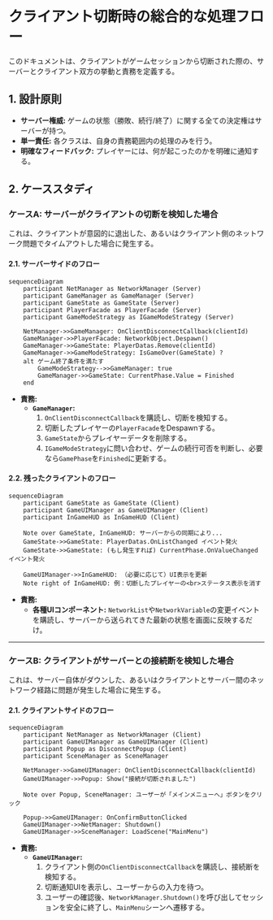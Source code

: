 # **クライアント切断時の総合的な処理フロー**

このドキュメントは、クライアントがゲームセッションから切断された際の、サーバーとクライアント双方の挙動と責務を定義する。

## 1. 設計原則

*   **サーバー権威:** ゲームの状態（勝敗、続行/終了）に関する全ての決定権はサーバーが持つ。
*   **単一責任:** 各クラスは、自身の責務範囲内の処理のみを行う。
*   **明確なフィードバック:** プレイヤーには、何が起こったのかを明確に通知する。

## 2. ケーススタディ

### ケースA: サーバーがクライアントの切断を検知した場合

これは、クライアントが意図的に退出した、あるいはクライアント側のネットワーク問題でタイムアウトした場合に発生する。

#### 2.1. サーバーサイドのフロー

```mermaid
sequenceDiagram
    participant NetManager as NetworkManager (Server)
    participant GameManager as GameManager (Server)
    participant GameState as GameState (Server)
    participant PlayerFacade as PlayerFacade (Server)
    participant GameModeStrategy as IGameModeStrategy (Server)

    NetManager->>GameManager: OnClientDisconnectCallback(clientId)
    GameManager->>PlayerFacade: NetworkObject.Despawn()
    GameManager->>GameState: PlayerDatas.Remove(clientId)
    GameManager->>GameModeStrategy: IsGameOver(GameState) ?
    alt ゲーム終了条件を満たす
        GameModeStrategy-->>GameManager: true
        GameManager->>GameState: CurrentPhase.Value = Finished
    end
```

*   **責務:**
    *   **`GameManager`:**
        1.  `OnClientDisconnectCallback`を購読し、切断を検知する。
        2.  切断したプレイヤーの`PlayerFacade`をDespawnする。
        3.  `GameState`からプレイヤーデータを削除する。
        4.  `IGameModeStrategy`に問い合わせ、ゲームの続行可否を判断し、必要なら`GamePhase`を`Finished`に更新する。

#### 2.2. 残ったクライアントのフロー

```mermaid
sequenceDiagram
    participant GameState as GameState (Client)
    participant GameUIManager as GameUIManager (Client)
    participant InGameHUD as InGameHUD (Client)

    Note over GameState, InGameHUD: サーバーからの同期により...
    GameState->>GameState: PlayerDatas.OnListChanged イベント発火
    GameState->>GameState: (もし発生すれば) CurrentPhase.OnValueChanged イベント発火

    GameUIManager->>InGameHUD: （必要に応じて）UI表示を更新
    Note right of InGameHUD: 例：切断したプレイヤーの<br>ステータス表示を消す
```

*   **責務:**
    *   **各種UIコンポーネント:** `NetworkList`や`NetworkVariable`の変更イベントを購読し、サーバーから送られてきた最新の状態を画面に反映するだけ。

---

### ケースB: クライアントがサーバーとの接続断を検知した場合

これは、サーバー自体がダウンした、あるいはクライアントとサーバー間のネットワーク経路に問題が発生した場合に発生する。

#### 2.1. クライアントサイドのフロー

```mermaid
sequenceDiagram
    participant NetManager as NetworkManager (Client)
    participant GameUIManager as GameUIManager (Client)
    participant Popup as DisconnectPopup (Client)
    participant SceneManager as SceneManager

    NetManager->>GameUIManager: OnClientDisconnectCallback(clientId)
    GameUIManager->>Popup: Show("接続が切断されました")
    
    Note over Popup, SceneManager: ユーザーが「メインメニューへ」ボタンをクリック
    
    Popup->>GameUIManager: OnConfirmButtonClicked
    GameUIManager->>NetManager: Shutdown()
    GameUIManager->>SceneManager: LoadScene("MainMenu")
```

*   **責務:**
    *   **`GameUIManager`:**
        1.  クライアント側の`OnClientDisconnectCallback`を購読し、接続断を検知する。
        2.  切断通知UIを表示し、ユーザーからの入力を待つ。
        3.  ユーザーの確認後、`NetworkManager.Shutdown()`を呼び出してセッションを安全に終了し、`MainMenu`シーンへ遷移する。
